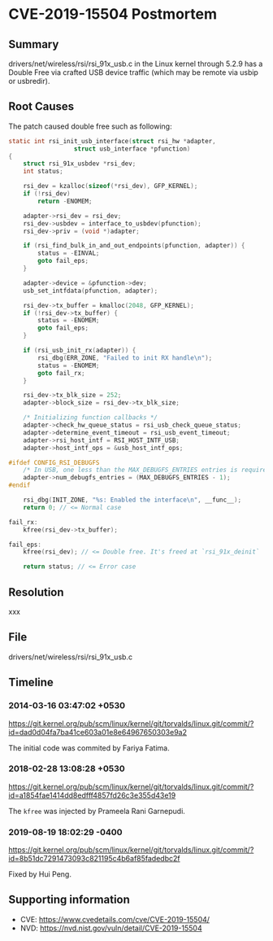 # CVE-2019-15504 Postmortem

## Summary

drivers/net/wireless/rsi/rsi_91x_usb.c in the Linux kernel through 5.2.9 has a Double Free via crafted USB device traffic (which may be remote via usbip or usbredir).

## Root Causes

The patch caused double free such as following:

```c
static int rsi_init_usb_interface(struct rsi_hw *adapter,
				  struct usb_interface *pfunction)
{
	struct rsi_91x_usbdev *rsi_dev;
	int status;

	rsi_dev = kzalloc(sizeof(*rsi_dev), GFP_KERNEL);
	if (!rsi_dev)
		return -ENOMEM;

	adapter->rsi_dev = rsi_dev;
	rsi_dev->usbdev = interface_to_usbdev(pfunction);
	rsi_dev->priv = (void *)adapter;

	if (rsi_find_bulk_in_and_out_endpoints(pfunction, adapter)) {
		status = -EINVAL;
		goto fail_eps;
	}

	adapter->device = &pfunction->dev;
	usb_set_intfdata(pfunction, adapter);

	rsi_dev->tx_buffer = kmalloc(2048, GFP_KERNEL);
	if (!rsi_dev->tx_buffer) {
		status = -ENOMEM;
		goto fail_eps;
	}

	if (rsi_usb_init_rx(adapter)) {
		rsi_dbg(ERR_ZONE, "Failed to init RX handle\n");
		status = -ENOMEM;
		goto fail_rx;
	}

	rsi_dev->tx_blk_size = 252;
	adapter->block_size = rsi_dev->tx_blk_size;

	/* Initializing function callbacks */
	adapter->check_hw_queue_status = rsi_usb_check_queue_status;
	adapter->determine_event_timeout = rsi_usb_event_timeout;
	adapter->rsi_host_intf = RSI_HOST_INTF_USB;
	adapter->host_intf_ops = &usb_host_intf_ops;

#ifdef CONFIG_RSI_DEBUGFS
	/* In USB, one less than the MAX_DEBUGFS_ENTRIES entries is required */
	adapter->num_debugfs_entries = (MAX_DEBUGFS_ENTRIES - 1);
#endif

	rsi_dbg(INIT_ZONE, "%s: Enabled the interface\n", __func__);
	return 0; // <= Normal case

fail_rx:
	kfree(rsi_dev->tx_buffer);

fail_eps:
	kfree(rsi_dev); // <= Double free. It's freed at `rsi_91x_deinit`

	return status; // <= Error case
```

## Resolution

xxx

## File

drivers/net/wireless/rsi/rsi_91x_usb.c

## Timeline

### 2014-03-16 03:47:02 +0530

https://git.kernel.org/pub/scm/linux/kernel/git/torvalds/linux.git/commit/?id=dad0d04fa7ba41ce603a01e8e64967650303e9a2

The initial code was commited by Fariya Fatima.

### 2018-02-28 13:08:28 +0530

https://git.kernel.org/pub/scm/linux/kernel/git/torvalds/linux.git/commit/?id=a1854fae1414dd8edfff4857fd26c3e355d43e19

The `kfree` was injected by Prameela Rani Garnepudi.

### 2019-08-19 18:02:29 -0400

https://git.kernel.org/pub/scm/linux/kernel/git/torvalds/linux.git/commit/?id=8b51dc7291473093c821195c4b6af85fadedbc2f

Fixed by Hui Peng.

## Supporting information

* CVE: https://www.cvedetails.com/cve/CVE-2019-15504/
* NVD: https://nvd.nist.gov/vuln/detail/CVE-2019-15504
